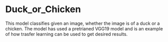 # Duck_or_Chicken

This model classifies given an image, whether the image is of a duck or a chicken. The model has used a pretrianed VGG19 model and is an example of how trasfer learning can be used to get desired results.
